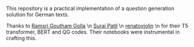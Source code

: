 This repository is a practical implementation of a question generation solution for German texts. 


Thanks to 
[Ramsri Goutham Golla](https://github.com/ramsrigouthamg) \n
[Suraj Patil](https://github.com/patil-suraj) \n
[renatoviolin](https://github.com/renatoviolin/Multiple-Choice-Question-Generation-T5-and-Text2Text) \n 
for their T5 transformer, BERT and QG codes. Their notebooks were instrumental in crafting this. 